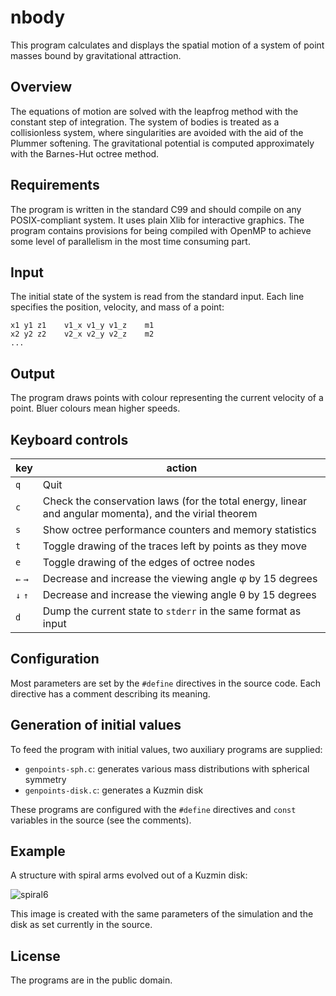 # nbody
This program calculates and displays the spatial motion of a system of
point masses bound by gravitational attraction.

## Overview
The equations of motion are solved with the leapfrog method with the
constant step of integration. The system of bodies is treated as a
collisionless system, where singularities are avoided with the aid of
the Plummer softening. The gravitational potential is computed
approximately with the Barnes-Hut octree method.

## Requirements
The program is written in the standard C99 and should compile on any
POSIX-compliant system. It uses plain Xlib for interactive graphics.
The program contains provisions for being compiled with OpenMP to
achieve some level of parallelism in the most time consuming part.

## Input
The initial state of the system is read from the standard input. Each
line specifies the position, velocity, and mass of a point:

    x1 y1 z1    v1_x v1_y v1_z    m1
    x2 y2 z2    v2_x v2_y v2_z    m2
    ...

## Output
The program draws points with colour representing the current velocity
of a point. Bluer colours mean higher speeds.

## Keyboard controls
key     | action
--------|-------
`q`     | Quit
`c`     | Check the conservation laws (for the total energy, linear and angular momenta), and the virial theorem
`s`     | Show octree performance counters and memory statistics
`t`     | Toggle drawing of the traces left by points as they move
`e`     | Toggle drawing of the edges of octree nodes
`←` `→` | Decrease and increase the viewing angle φ by 15 degrees
`↓` `↑` | Decrease and increase the viewing angle θ by 15 degrees
`d`     | Dump the current state to `stderr` in the same format as input

## Configuration
Most parameters are set by the `#define` directives in the source code.
Each directive has a comment describing its meaning.

## Generation of initial values
To feed the program with initial values, two auxiliary programs are
supplied:

* `genpoints-sph.c`: generates various mass distributions with spherical symmetry
* `genpoints-disk.c`: generates a Kuzmin disk

These programs are configured with the `#define` directives and `const`
variables in the source (see the comments).

## Example
A structure with spiral arms evolved out of a Kuzmin disk:

![spiral6](https://user-images.githubusercontent.com/29631214/34434604-441e67c2-ec98-11e7-8316-5fba22eaf779.png)

This image is created with the same parameters of the simulation and the disk as set currently
in the source.

## License
The programs are in the public domain.
